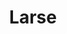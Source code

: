 ---
title: Larse
categories:
- radio
- digital
- press
tags:
- artist
position: 2
image: 
is-featured:
is-front: 
website:
facebook: https://www.facebook.com/LarseMusic/
twitter:
instagram:
spotify:
soundcloud:
youtube:
apple:
layout: client
---